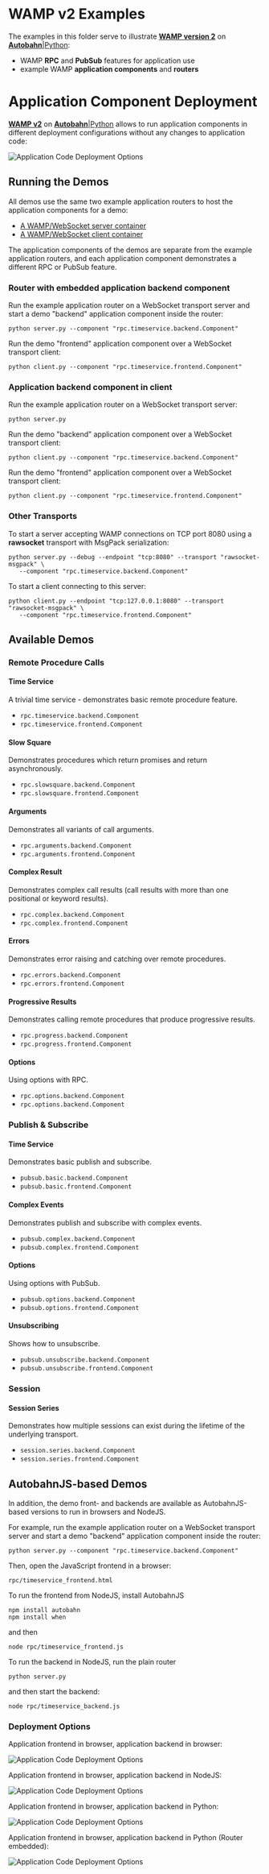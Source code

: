 # WAMP v2 Examples

The examples in this folder serve to illustrate **[WAMP version 2](https://github.com/tavendo/WAMP/blob/master/spec/README.md)** on [**Autobahn**|Python](http://autobahn.ws/):

* WAMP **RPC** and **PubSub** features for application use
* example WAMP **application components** and **routers**

# Application Component Deployment

**[WAMP v2](https://github.com/tavendo/WAMP/blob/master/spec/README.md)** on [**Autobahn**|Python](http://autobahn.ws/) allows to run application components in different deployment configurations without any changes to application code:

![Application Code Deployment Options](figures/app_code_depl_options.png)

## Running the Demos

All demos use the same two example application routers to host the application components for a demo:

 * [A WAMP/WebSocket server container](server.py)
 * [A WAMP/WebSocket client container](client.py)

The application components of the demos are separate from the example application routers, and each application component demonstrates a different RPC or PubSub feature.

### Router with embedded application backend component

Run the example application router on a WebSocket transport server and start a demo "backend" application component inside the router:

	python server.py --component "rpc.timeservice.backend.Component"

Run the demo "frontend" application component over a WebSocket transport client:

	python client.py --component "rpc.timeservice.frontend.Component"


### Application backend component in client

Run the example application router on a WebSocket transport server:

	python server.py

Run the demo "backend" application component over a WebSocket transport client:

	python client.py --component "rpc.timeservice.backend.Component"

Run the demo "frontend" application component over a WebSocket transport client:

	python client.py --component "rpc.timeservice.frontend.Component"


### Other Transports

To start a server accepting WAMP connections on TCP port 8080 using a **rawsocket** transport with MsgPack serialization:

```shell
python server.py --debug --endpoint "tcp:8080" --transport "rawsocket-msgpack" \
   --component "rpc.timeservice.backend.Component"
```

To start a client connecting to this server:

```shell
python client.py --endpoint "tcp:127.0.0.1:8080" --transport "rawsocket-msgpack" \
   --component "rpc.timeservice.frontend.Component"
```


## Available Demos

### Remote Procedure Calls

#### Time Service

A trivial time service - demonstrates basic remote procedure feature.

 * `rpc.timeservice.backend.Component`
 * `rpc.timeservice.frontend.Component`

#### Slow Square

Demonstrates procedures which return promises and return asynchronously.

 * `rpc.slowsquare.backend.Component`
 * `rpc.slowsquare.frontend.Component`

#### Arguments

Demonstrates all variants of call arguments.

 * `rpc.arguments.backend.Component`
 * `rpc.arguments.frontend.Component`

#### Complex Result

Demonstrates complex call results (call results with more than one positional or keyword results).

 * `rpc.complex.backend.Component`
 * `rpc.complex.frontend.Component` 

#### Errors

Demonstrates error raising and catching over remote procedures.

 * `rpc.errors.backend.Component`
 * `rpc.errors.frontend.Component` 

#### Progressive Results

Demonstrates calling remote procedures that produce progressive results.

 * `rpc.progress.backend.Component`
 * `rpc.progress.frontend.Component` 

#### Options

Using options with RPC.

 * `rpc.options.backend.Component`
 * `rpc.options.backend.Component` 


### Publish & Subscribe

#### Time Service

Demonstrates basic publish and subscribe.

 * `pubsub.basic.backend.Component`
 * `pubsub.basic.frontend.Component`

#### Complex Events

Demonstrates publish and subscribe with complex events.

 * `pubsub.complex.backend.Component`
 * `pubsub.complex.frontend.Component`

#### Options

Using options with PubSub.

 * `pubsub.options.backend.Component`
 * `pubsub.options.frontend.Component`

#### Unsubscribing

Shows how to unsubscribe.

 * `pubsub.unsubscribe.backend.Component`
 * `pubsub.unsubscribe.frontend.Component`


### Session

#### Session Series

Demonstrates how multiple sessions can exist during the lifetime of the underlying transport.

 * `session.series.backend.Component`
 * `session.series.frontend.Component`


## AutobahnJS-based Demos

In addition, the demo front- and backends are available as AutobahnJS-based versions to run in browsers and NodeJS.

For example, run the example application router on a WebSocket transport server and start a demo "backend" application component inside the router:

	python server.py --component "rpc.timeservice.backend.Component"

Then, open the JavaScript frontend in a browser:

    rpc/timeservice_frontend.html

To run the frontend from NodeJS, install AutobahnJS

	npm install autobahn
	npm install when

and then

	node rpc/timeservice_frontend.js

To run the backend in NodeJS, run the plain router

	python server.py

and then start the backend:

	node rpc/timeservice_backend.js

### Deployment Options

Application frontend in browser, application backend in browser:

![Application Code Deployment Options](figures/timeservice1.png)

Application frontend in browser, application backend in NodeJS:

![Application Code Deployment Options](figures/timeservice2.png)

Application frontend in browser, application backend in Python:

![Application Code Deployment Options](figures/timeservice3.png)

Application frontend in browser, application backend in Python (Router embedded):

![Application Code Deployment Options](figures/timeservice4.png)
